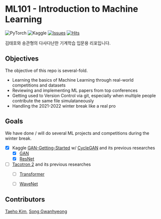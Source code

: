 # ML101 - Introduction to Machine Learning 
![PyTorch](https://img.shields.io/badge/PyTorch-%23EE4C2C.svg?style=for-the-badge&logo=PyTorch&logoColor=white)
![Kaggle](https://img.shields.io/badge/Kaggle-20BEFF?style=for-the-badge&logo=Kaggle&logoColor=white)
[![Issues](https://img.shields.io/github/issues/taehokimmm/ML101.svg)](https://github.com/taehokimmm/ML101/issues?style=flat)
[![Hits](https://hits.seeyoufarm.com/api/count/incr/badge.svg?url=https%3A%2F%2Fgithub.com%2Ftaehokimmm%2FML101&count_bg=%2379C83D&title_bg=%23555555&icon=&icon_color=%23E7E7E7&title=hits&edge_flat=false)](https://hits.seeyoufarm.com)

김태호와 송관형의 다사다난한 기계학습 입문용 리포입니다.  

## Objectives

The objective of this repo is several-fold.  
* Learning the basics of Machine Learning through real-world competitions and datasets
* Reviewing and implementing ML papers from top conferences
* Getting used to Version Control via git, especially when multiple people contribute the same file simulataneously
* Handling the 2021-2022 winter break like a real pro  


## Goals

We have done / will do several ML projects and competitions during the winter break.

- [x] Kaggle [GAN-Getting-Started](https://www.kaggle.com/c/gan-getting-started/overview) w/ [CycleGAN](https://arxiv.org/pdf/1703.10593.pdf) and its previous researches
  - [x] [GAN](https://arxiv.org/pdf/1406.2661.pdf)
  - [x] [ResNet](https://arxiv.org/pdf/1512.03385.pdf)
- [ ] [Tacotron 2](https://arxiv.org/pdf/1712.05884.pdf) and its previous researches
  - [ ] [Transformer](https://arxiv.org/pdf/1706.03762.pdf)
  - [ ] [WaveNet](https://arxiv.org/pdf/1609.03499.pdf)


## Contributors
[Taeho Kim](https://github.com/taehokimmm), [Song Gwanhyeong](https://github.com/Isornorphism)
